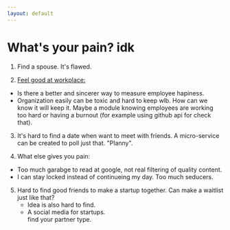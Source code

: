```yaml
---
layout: default
---
```


# What's your pain? idk

1. Find a spouse. It's flawed. 

2. <u>Feel good at workplace:</u>  
- Is there a better and sincerer way to measure employee hapiness.  
- Organization easily can be toxic and hard to keep wlb. How can we know it will keep it. 
Maybe a module knowing employees are working too hard or having a burnout (for example using github api for check that).

3. It's hard to find a date when want to meet with friends. A micro-service can be created to poll just that. "Planny".

4. What else gives you pain: 
- Too much garabge to read at google, not real filtering of quality content. 
- I can stay locked instead of continueing my day. Too much seducers. 

5. Hard to find good friends to make a startup together. Can make a waitlist just like that? 
    - Idea is also hard to find. 
    - A social media for startups.  
    find your partner type.

